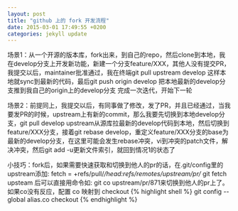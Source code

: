 ```yaml
---
layout: post
title: "github 上的 fork 开发流程"
date: 2015-03-01 17:49:55 +0200
categories: jekyll update
---
```


场景1：从一个开源的版本库，fork出来，到自己的repo，然后clone到本地，我在develop分支上开发新功能，新建一个分支feature/XXX，其他人没有提交PR，我提交以后，maintainer批准通过，我在终端git pull upstream develop 这样本地就sync到最新的代码，最后git push origin develop 把本地最新的develop分支推到我自己的origin上的develop分支
完成一次迭代，开始下一轮

场景2：前提同上，我提交以后，有同事做了修改，发了PR，并且已经通过，当我要发PR的时候，upstream上有新的commit，那么我要先切换到本地develop分支，git pull develop upstream从源库拉最新的develop代码到本地，然后切换到feature/XXX分支，接着git rebase develop，重定义feature/XXX分支的base为最新的develop分支，在这里可能会发生rebase冲突，vi到冲突的patch文件，解决冲突，然后git add -u更新文件索引，就回到情况1的状态了

小技巧：fork后，如果需要快速获取和切换到他人的pr的话，在.git/config里的upstream添加:
fetch = +refs/pull/*/head:refs/remotes/upstream/pr/*
git fetch upsteam 后可以直接用命令如: git co upstream/pr/871来切换到他人的pr上了。如果co没有反应，配置 co 映射到 checkout
{% highlight shell %}
git config --global alias.co checkout
{% endhighlight %}